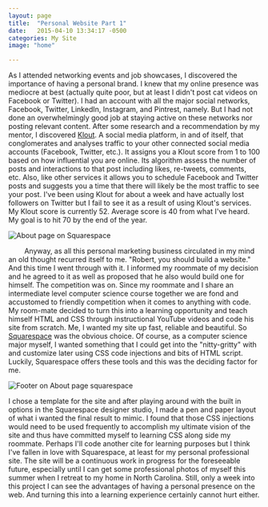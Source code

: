 ```yaml
---
layout: page
title:  "Personal Website Part 1"
date:   2015-04-10 13:34:17 -0500
categories: My Site
image: "home"

---
```

As I attended networking events and job showcases, I discovered the importance of having a personal brand. I knew that my online presence was mediocre at best (actually quite poor, but at least I didn't post cat videos on Facebook or Twitter). I had an account with all the major social networks, Facebook, Twitter, LinkedIn, Instagram, and Pintrest, namely. But I had not done an overwhelmingly good job at staying active on these networks nor posting relevant content. After some research and a recommendation by my mentor, I discovered [Klout](http://www.klout.com). A social media platform, in and of itself, that conglomerates and analyses traffic to your other connected social media accounts (Facebook, Twitter, etc.). It assigns you a Klout score from 1 to 100 based on how influential you are online. Its algorithm assess the number of posts and interactions to that post including likes, re-tweets, comments, etc. Also, like other services it allows you to schedule Facebook and Twitter posts and suggests you a time that there will likely be the most traffic to see your post. I've been using Klout for about a week and have actually lost followers on Twitter but I fail to see it as a result of using Klout's services. My Klout score is currently 52\. Average score is 40 from what I've heard. My goal is to hit 70 by the end of the year.

![About page on Squarespace](../../../../img/squarespace/about.jpg)

   Anyway, as all this personal marketing business circulated in my mind an old thought recurred itself to me. "Robert, you should build a website." And this time I went through with it. I informed my roommate of my decision and he agreed to it as well as proposed that he also would build one for himself. The competition was on. Since my roommate and I share an intermediate level computer science course together we are fond and accustomed to friendly competition when it comes to anything with code. My room-mate decided to turn this into a learning opportunity and teach himself HTML and CSS through instructional YouTube videos and code his site from scratch. Me, I wanted my site up fast, reliable and beautiful. So [Squarespace](http://www.squarespace.com) was the obvious choice. Of course, as a computer science major myself, I wanted something that I could get into the "nitty-gritty" with and customize later using CSS code injections and bits of HTML script. Luckily, Squarespace offers these tools and this was the deciding factor for me.

![Footer on About page squarespace](../../../../img/squarespace/footer.jpg)

I chose a template for the site and after playing around with the built in options in the Squarespace designer studio, I made a pen and paper layout of what i wanted the final result to mimic. I found that those CSS injections would need to be used frequently to accomplish my ultimate vision of the site and thus have committed myself to learning CSS along side my roommate. Perhaps I'll code another cite for learning purposes but I think I've fallen in love with Squarespace, at least for my personal professional site. The site will be a continuous work in progress for the foreseeable future, especially until I can get some professional photos of myself this summer when I retreat to my home in North Carolina. Still, only a week into this project I can see the advantages of having a personal presence on the web. And turning this into a learning experience certainly cannot hurt either.
